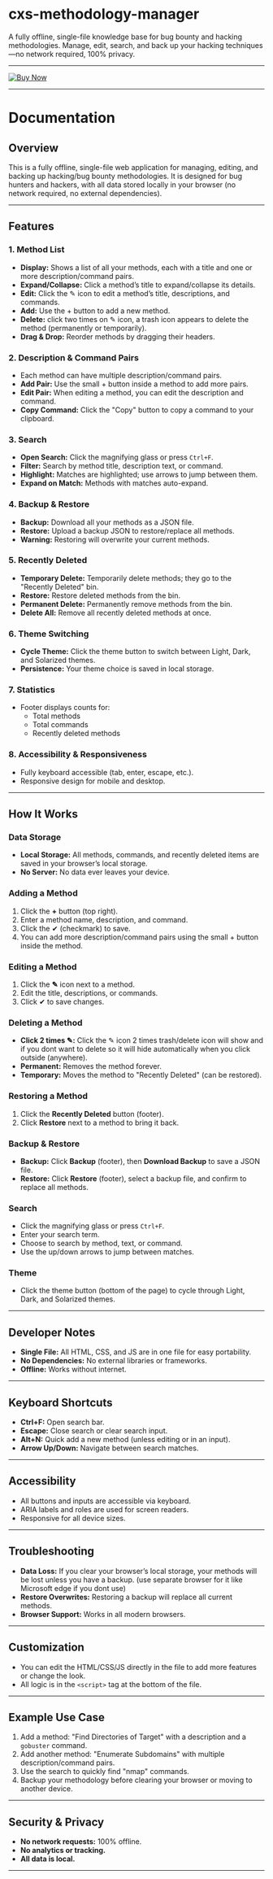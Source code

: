 # cxs-methodology-manager

A fully offline, single-file knowledge base for bug bounty and hacking methodologies. Manage, edit, search, and back up your hacking techniques—no network required, 100% privacy.

---

[![Buy Now](https://img.shields.io/badge/Buy%20Now-Click%20Here-brightgreen?style=for-the-badge)](https://shop.cyberxsociety.com/product/cxs-methodology-manager/)



---

# Documentation


## Overview

This is a fully offline, single-file web application for managing, editing, and backing up hacking/bug bounty methodologies. It is designed for bug hunters and hackers, with all data stored locally in your browser (no network required, no external dependencies).

---

## Features

### 1. **Method List**
- **Display:** Shows a list of all your methods, each with a title and one or more description/command pairs.
- **Expand/Collapse:** Click a method’s title to expand/collapse its details.
- **Edit:** Click the ✎ icon to edit a method’s title, descriptions, and commands.
- **Add:** Use the + button to add a new method.
- **Delete:** click two times on ✎ icon, a trash icon appears to delete the method (permanently or temporarily).
- **Drag & Drop:** Reorder methods by dragging their headers.

### 2. **Description & Command Pairs**
- Each method can have multiple description/command pairs.
- **Add Pair:** Use the small + button inside a method to add more pairs.
- **Edit Pair:** When editing a method, you can edit the description and command.
- **Copy Command:** Click the "Copy" button to copy a command to your clipboard.

### 3. **Search**
- **Open Search:** Click the magnifying glass or press `Ctrl+F`.
- **Filter:** Search by method title, description text, or command.
- **Highlight:** Matches are highlighted; use arrows to jump between them.
- **Expand on Match:** Methods with matches auto-expand.

### 4. **Backup & Restore**
- **Backup:** Download all your methods as a JSON file.
- **Restore:** Upload a backup JSON to restore/replace all methods.
- **Warning:** Restoring will overwrite your current methods.

### 5. **Recently Deleted**
- **Temporary Delete:** Temporarily delete methods; they go to the "Recently Deleted" bin.
- **Restore:** Restore deleted methods from the bin.
- **Permanent Delete:** Permanently remove methods from the bin.
- **Delete All:** Remove all recently deleted methods at once.

### 6. **Theme Switching**
- **Cycle Theme:** Click the theme button to switch between Light, Dark, and Solarized themes.
- **Persistence:** Your theme choice is saved in local storage.

### 7. **Statistics**
- Footer displays counts for:
  - Total methods
  - Total commands
  - Recently deleted methods

### 8. **Accessibility & Responsiveness**
- Fully keyboard accessible (tab, enter, escape, etc.).
- Responsive design for mobile and desktop.

---

## How It Works

### Data Storage

- **Local Storage:** All methods, commands, and recently deleted items are saved in your browser’s local storage.
- **No Server:** No data ever leaves your device.

### Adding a Method

1. Click the **+** button (top right).
2. Enter a method name, description, and command.
3. Click the ✔ (checkmark) to save.
4. You can add more description/command pairs using the small + button inside the method.

### Editing a Method

1. Click the **✎** icon next to a method.
2. Edit the title, descriptions, or commands.
3. Click ✔ to save changes.

### Deleting a Method

  - **Click 2 times ✎:** Click the ✎ icon 2 times trash/delete icon will show and if you dont want to delete so it will hide automatically when you click outside (anywhere).
  - **Permanent:** Removes the method forever.
  - **Temporary:** Moves the method to "Recently Deleted" (can be restored).

### Restoring a Method

1. Click the **Recently Deleted** button (footer).
2. Click **Restore** next to a method to bring it back.

### Backup & Restore

- **Backup:** Click **Backup** (footer), then **Download Backup** to save a JSON file.
- **Restore:** Click **Restore** (footer), select a backup file, and confirm to replace all methods.

### Search

- Click the magnifying glass or press `Ctrl+F`.
- Enter your search term.
- Choose to search by method, text, or command.
- Use the up/down arrows to jump between matches.

### Theme

- Click the theme button (bottom of the page) to cycle through Light, Dark, and Solarized themes.

---

## Developer Notes

- **Single File:** All HTML, CSS, and JS are in one file for easy portability.
- **No Dependencies:** No external libraries or frameworks.
- **Offline:** Works without internet.

---

## Keyboard Shortcuts

- **Ctrl+F:** Open search bar.
- **Escape:** Close search or clear search input.
- **Alt+N:** Quick add a new method (unless editing or in an input).
- **Arrow Up/Down:** Navigate between search matches.

---

## Accessibility

- All buttons and inputs are accessible via keyboard.
- ARIA labels and roles are used for screen readers.
- Responsive for all device sizes.

---

## Troubleshooting

- **Data Loss:** If you clear your browser’s local storage, your methods will be lost unless you have a backup. (use separate browser for it like Microsoft edge if you dont use)
- **Restore Overwrites:** Restoring a backup will replace all current methods.
- **Browser Support:** Works in all modern browsers.

---

## Customization

- You can edit the HTML/CSS/JS directly in the file to add more features or change the look.
- All logic is in the `<script>` tag at the bottom of the file.

---

## Example Use Case

1. Add a method: "Find Directories of Target" with a description and a `gobuster` command.
2. Add another method: "Enumerate Subdomains" with multiple description/command pairs.
3. Use the search to quickly find "nmap" commands.
4. Backup your methodology before clearing your browser or moving to another device.

---

## Security & Privacy

- **No network requests:** 100% offline.
- **No analytics or tracking.**
- **All data is local.**

---

